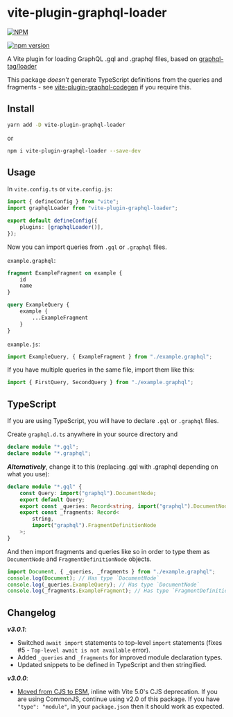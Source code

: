 # vite-plugin-graphql-loader

[![NPM](https://nodei.co/npm/vite-plugin-graphql-loader.png?downloads=true&downloadRank=true&stars=true)](https://nodei.co/npm/vite-plugin-graphql-loader/)

[![npm version](https://img.shields.io/npm/v/vite-plugin-graphql-loader.svg)](https://www.npmjs.com/package/vite-plugin-graphql-loader)

A Vite plugin for loading GraphQL .gql and .graphql files, based on [graphql-tag/loader](https://github.com/apollographql/graphql-tag)

This package _doesn't_ generate TypeScript definitions from the queries and fragments - see [vite-plugin-graphql-codegen](https://www.npmjs.com/package/vite-plugin-graphql-codegen) if you require this.

## Install

```bash
yarn add -D vite-plugin-graphql-loader
```

or

```bash
npm i vite-plugin-graphql-loader --save-dev
```

## Usage

In `vite.config.ts` or `vite.config.js`:

```typescript
import { defineConfig } from "vite";
import graphqlLoader from "vite-plugin-graphql-loader";

export default defineConfig({
    plugins: [graphqlLoader()],
});
```

Now you can import queries from `.gql` or `.graphql` files.

`example.graphql`:

```graphql
fragment ExampleFragment on example {
    id
    name
}

query ExampleQuery {
    example {
        ...ExampleFragment
    }
}
```

`example.js`:

```javascript
import ExampleQuery, { ExampleFragment } from "./example.graphql";
```

If you have multiple queries in the same file, import them like this:

```javascript
import { FirstQuery, SecondQuery } from "./example.graphql";
```

## TypeScript

If you are using TypeScript, you will have to declare `.gql` or `.graphql` files.

Create `graphql.d.ts` anywhere in your source directory and

```typescript
declare module "*.gql";
declare module "*.graphql";
```

**_Alternatively_**, change it to this (replacing .gql with .graphql depending on what you use):

```typescript
declare module "*.gql" {
    const Query: import("graphql").DocumentNode;
    export default Query;
    export const _queries: Record<string, import("graphql").DocumentNode>;
    export const _fragments: Record<
        string,
        import("graphql").FragmentDefinitionNode
    >;
}
```

And then import fragments and queries like so in order to type them as `DocumentNode` and `FragmentDefinitionNode` objects.

```typescript
import Document, { _queries, _fragments } from "./example.graphql";
console.log(Document); // Has type `DocumentNode`
console.log(_queries.ExampleQuery); // Has type `DocumentNode`
console.log(_fragments.ExampleFragment); // Has type `FragmentDefinitionNode`
```

## Changelog

**_v3.0.1_**:

-   Switched `await import` statements to top-level `import` statements (fixes #5 - `Top-level await is not available` error).
-   Added `_queries` and `_fragments` for improved module declaration types.
-   Updated snippets to be defined in TypeScript and then stringified.

**_v3.0.0_**:

-   [Moved from CJS to ESM](https://github.com/noiach/vite-plugin-graphql-loader/commit/0e0b37cfcb0ecbdf28e985aeca3454137b4b73e3), inline with Vite 5.0's CJS deprecation. If you are using CommonJS, continue using v2.0 of this package. If you have `"type": "module"`, in your `package.json` then it should work as expected.
